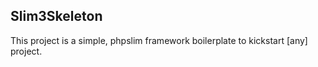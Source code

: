 ## Slim3Skeleton

This project is a simple, phpslim framework boilerplate to kickstart [any] project.
